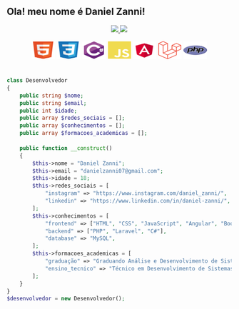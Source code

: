 ## Ola! meu nome é Daniel Zanni!

<div align="center">
    <a  href="https://github.com/Dan1elz">
        <img height="140em" src="https://github-readme-stats.vercel.app/api?username=Dan1elz&theme=date_night&show_icons=true"/>
        <img height="140em" src="https://github-readme-stats.vercel.app/api/top-langs/?username=Dan1elz&layout=compact&langs_count=6&theme=date_night"/> 
    </a> 
    <div style="display: inline_block"><br>
  <img align="center" alt="Dan1elz-HTML" height="40" width="53" src="https://raw.githubusercontent.com/devicons/devicon/master/icons/html5/html5-original.svg">
  <img align="center" alt="Dan1elz-CSS" height="40" width="53" src="https://raw.githubusercontent.com/devicons/devicon/master/icons/css3/css3-original.svg">
  <img align="center" alt="Dan1elz-Csharp" height="40" width="53" src="https://raw.githubusercontent.com/devicons/devicon/master/icons/csharp/csharp-original.svg">
  <img align="center" alt="Dan1elz-Js" height="40" width="53" src="https://raw.githubusercontent.com/devicons/devicon/master/icons/javascript/javascript-plain.svg">
  <img align="center" alt="Dan1elz-PHP" height="40" width="53" src="https://raw.githubusercontent.com/devicons/devicon/master/icons/angular/angular-original.svg">
  <img align="center" alt="Dan1elz-PHP" height="40" width="53" src="https://raw.githubusercontent.com/devicons/devicon/master/icons/laravel/laravel-original.svg">
  <img align="center" alt="Dan1elz-PHP" height="40" width="53" src="https://raw.githubusercontent.com/devicons/devicon/master/icons/php/php-original.svg">
</div>
</div>

# 

```php
class Desenvolvedor
{
    public string $nome;
    public string $email;
    public int $idade;
    public array $redes_sociais = [];
    public array $conhecimentos = [];
    public array $formacoes_academicas = [];

    public function __construct()
    {
        $this->nome = "Daniel Zanni";
        $this->email = "danielzanni07@gmail.com";
        $this->idade = 18;
        $this->redes_sociais = [
            "instagram" => "https://www.instagram.com/daniel_zanni/",
            "linkedin" => "https://www.linkedin.com/in/daniel-zanni/",
        ];
        $this->conhecimentos = [
            "frontend" => ["HTML", "CSS", "JavaScript", "Angular", "Bootstrap"],
            "backend" => ["PHP", "Laravel", "C#"],
            "database" => "MySQL",
        ];
        $this->formacoes_academicas = [
            "graduação" => "Graduando Análise e Desenvolvimento de Sistemas",
            "ensino_tecnico" => "Técnico em Desenvolvimento de Sistemas",
        ];
    }
}
$desenvolvedor = new Desenvolvedor();
```
#
